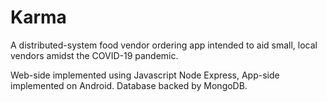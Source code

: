 # Karma
A distributed-system food vendor ordering app intended to aid small, local vendors amidst the COVID-19 pandemic.

Web-side implemented using Javascript Node Express, App-side implemented on Android. Database backed by MongoDB.
